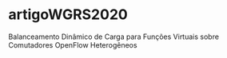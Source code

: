 # artigoWGRS2020
Balanceamento Dinâmico de Carga para Funções Virtuais sobre Comutadores OpenFlow Heterogêneos
